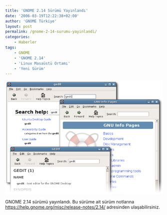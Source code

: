 ```yaml
---
title: 'GNOME 2.14 Sürümü Yayınlandı'
date: '2006-03-19T12:22:38+02:00'
author: 'GNOME Türkiye'
layout: post
permalink: /gnome-2-14-surumu-yayinlandi/
categories:
    - Haberler
tags:
    - GNOME
    - 'GNOME 2.14'
    - 'Linux Masaüstü Ortamı'
    - 'Yeni Sürüm'
---
```


![Türlü pencereler](/media/2023/04/figure-yelp.png "Türlü pencereler")

GNOME 2.14 sürümü yayınlandı. Bu sürüme ait sürüm notlarına <https://help.gnome.org/misc/release-notes/2.14/> adresinden ulaşabilirsiniz.